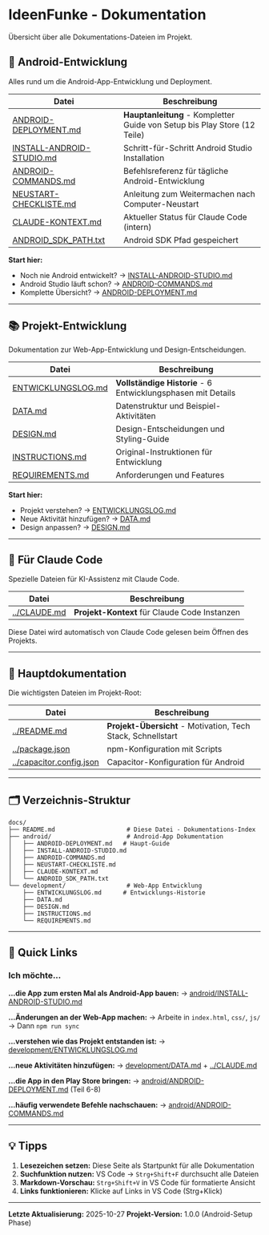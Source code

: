 # IdeenFunke - Dokumentation

Übersicht über alle Dokumentations-Dateien im Projekt.

## 📱 Android-Entwicklung

Alles rund um die Android-App-Entwicklung und Deployment.

| Datei | Beschreibung |
|-------|--------------|
| [ANDROID-DEPLOYMENT.md](android/ANDROID-DEPLOYMENT.md) | **Hauptanleitung** - Kompletter Guide von Setup bis Play Store (12 Teile) |
| [INSTALL-ANDROID-STUDIO.md](android/INSTALL-ANDROID-STUDIO.md) | Schritt-für-Schritt Android Studio Installation |
| [ANDROID-COMMANDS.md](android/ANDROID-COMMANDS.md) | Befehlsreferenz für tägliche Android-Entwicklung |
| [NEUSTART-CHECKLISTE.md](android/NEUSTART-CHECKLISTE.md) | Anleitung zum Weitermachen nach Computer-Neustart |
| [CLAUDE-KONTEXT.md](android/CLAUDE-KONTEXT.md) | Aktueller Status für Claude Code (intern) |
| [ANDROID_SDK_PATH.txt](android/ANDROID_SDK_PATH.txt) | Android SDK Pfad gespeichert |

**Start hier:**
- Noch nie Android entwickelt? → [INSTALL-ANDROID-STUDIO.md](android/INSTALL-ANDROID-STUDIO.md)
- Android Studio läuft schon? → [ANDROID-COMMANDS.md](android/ANDROID-COMMANDS.md)
- Komplette Übersicht? → [ANDROID-DEPLOYMENT.md](android/ANDROID-DEPLOYMENT.md)

---

## 📚 Projekt-Entwicklung

Dokumentation zur Web-App-Entwicklung und Design-Entscheidungen.

| Datei | Beschreibung |
|-------|--------------|
| [ENTWICKLUNGSLOG.md](development/ENTWICKLUNGSLOG.md) | **Vollständige Historie** - 6 Entwicklungsphasen mit Details |
| [DATA.md](development/DATA.md) | Datenstruktur und Beispiel-Aktivitäten |
| [DESIGN.md](development/DESIGN.md) | Design-Entscheidungen und Styling-Guide |
| [INSTRUCTIONS.md](development/INSTRUCTIONS.md) | Original-Instruktionen für Entwicklung |
| [REQUIREMENTS.md](development/REQUIREMENTS.md) | Anforderungen und Features |

**Start hier:**
- Projekt verstehen? → [ENTWICKLUNGSLOG.md](development/ENTWICKLUNGSLOG.md)
- Neue Aktivität hinzufügen? → [DATA.md](development/DATA.md)
- Design anpassen? → [DESIGN.md](development/DESIGN.md)

---

## 🤖 Für Claude Code

Spezielle Dateien für KI-Assistenz mit Claude Code.

| Datei | Beschreibung |
|-------|--------------|
| [../CLAUDE.md](../CLAUDE.md) | **Projekt-Kontext** für Claude Code Instanzen |

Diese Datei wird automatisch von Claude Code gelesen beim Öffnen des Projekts.

---

## 📖 Hauptdokumentation

Die wichtigsten Dateien im Projekt-Root:

| Datei | Beschreibung |
|-------|--------------|
| [../README.md](../README.md) | **Projekt-Übersicht** - Motivation, Tech Stack, Schnellstart |
| [../package.json](../package.json) | npm-Konfiguration mit Scripts |
| [../capacitor.config.json](../capacitor.config.json) | Capacitor-Konfiguration für Android |

---

## 🗂️ Verzeichnis-Struktur

```
docs/
├── README.md                    # Diese Datei - Dokumentations-Index
├── android/                     # Android-App Dokumentation
│   ├── ANDROID-DEPLOYMENT.md   # Haupt-Guide
│   ├── INSTALL-ANDROID-STUDIO.md
│   ├── ANDROID-COMMANDS.md
│   ├── NEUSTART-CHECKLISTE.md
│   ├── CLAUDE-KONTEXT.md
│   └── ANDROID_SDK_PATH.txt
└── development/                 # Web-App Entwicklung
    ├── ENTWICKLUNGSLOG.md      # Entwicklungs-Historie
    ├── DATA.md
    ├── DESIGN.md
    ├── INSTRUCTIONS.md
    └── REQUIREMENTS.md
```

---

## 🚀 Quick Links

### Ich möchte...

**...die App zum ersten Mal als Android-App bauen:**
→ [android/INSTALL-ANDROID-STUDIO.md](android/INSTALL-ANDROID-STUDIO.md)

**...Änderungen an der Web-App machen:**
→ Arbeite in `index.html`, `css/`, `js/` → Dann `npm run sync`

**...verstehen wie das Projekt entstanden ist:**
→ [development/ENTWICKLUNGSLOG.md](development/ENTWICKLUNGSLOG.md)

**...neue Aktivitäten hinzufügen:**
→ [development/DATA.md](development/DATA.md) + [../CLAUDE.md](../CLAUDE.md)

**...die App in den Play Store bringen:**
→ [android/ANDROID-DEPLOYMENT.md](android/ANDROID-DEPLOYMENT.md) (Teil 6-8)

**...häufig verwendete Befehle nachschauen:**
→ [android/ANDROID-COMMANDS.md](android/ANDROID-COMMANDS.md)

---

## 💡 Tipps

1. **Lesezeichen setzen:** Diese Seite als Startpunkt für alle Dokumentation
2. **Suchfunktion nutzen:** VS Code → `Strg+Shift+F` durchsucht alle Dateien
3. **Markdown-Vorschau:** `Strg+Shift+V` in VS Code für formatierte Ansicht
4. **Links funktionieren:** Klicke auf Links in VS Code (Strg+Klick)

---

**Letzte Aktualisierung:** 2025-10-27
**Projekt-Version:** 1.0.0 (Android-Setup Phase)
